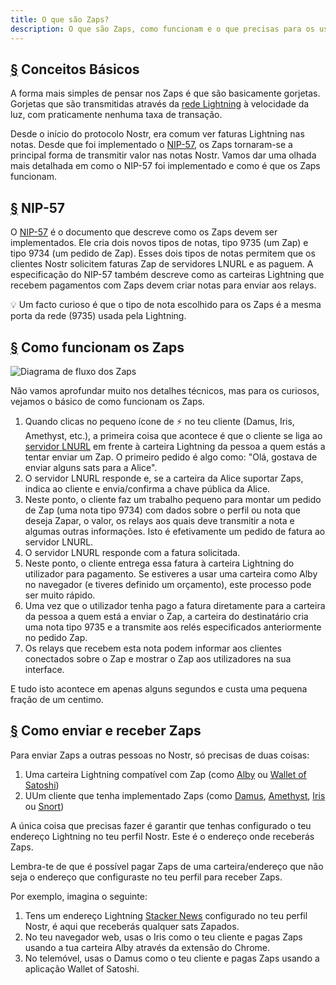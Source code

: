 ```yaml
---
title: O que são Zaps?
description: O que são Zaps, como funcionam e o que precisas para os usar no teu cliente Nostr.
---
```


## [§](#conceitos-basicos) Conceitos Básicos

A forma mais simples de pensar nos Zaps é que são basicamente gorjetas. Gorjetas que são transmitidas através da [rede Lightning](https://www.investopedia.com/terms/l/lightning-network.asp) à velocidade da luz, com praticamente nenhuma taxa de transação.

Desde o início do protocolo Nostr, era comum ver faturas Lightning nas notas. Desde que foi implementado o [NIP-57](https://github.com/nostr-protocol/nips/blob/master/57.md), os Zaps tornaram-se a principal forma de transmitir valor nas notas Nostr. Vamos dar uma olhada mais detalhada em como o NIP-57 foi implementado e como é que os Zaps funcionam.

## [§](#nip-57) NIP-57

O [NIP-57](https://github.com/nostr-protocol/nips/blob/master/57.md) é o documento que descreve como os Zaps devem ser implementados. Ele cria dois novos tipos de notas, tipo 9735 (um Zap) e tipo 9734 (um pedido de Zap). Esses dois tipos de notas permitem que os clientes Nostr solicitem faturas Zap de servidores LNURL e as paguem. A especificação do NIP-57 também descreve como as carteiras Lightning que recebem pagamentos com Zaps devem criar notas para enviar aos relays.

💡 Um facto curioso é que o tipo de nota escolhido para os Zaps é a mesma porta da rede (9735) usada pela Lightning.

## [§](#como-funcionam-os-zaps) Como funcionam os Zaps

![Diagrama de fluxo dos Zaps](/images/zap-flow.webp)

Não vamos aprofundar muito nos detalhes técnicos, mas para os curiosos, vejamos o básico de como funcionam os Zaps.

1. Quando clicas no pequeno ícone de ⚡ no teu cliente (Damus, Iris, Amethyst, etc.), a primeira coisa que acontece é que o cliente se liga ao [servidor LNURL](https://thebitcoinmanual.com/articles/what-is-ln-url-and-how-does-it-work/) em frente à carteira Lightning da pessoa a quem estás a tentar enviar um Zap. O primeiro pedido é algo como: "Olá, gostava de enviar alguns sats para a Alice".
1. O servidor LNURL responde e, se a carteira da Alice suportar Zaps, indica ao cliente e envia/confirma a chave pública da Alice.
1. Neste ponto, o cliente faz um trabalho pequeno para montar um pedido de Zap (uma nota tipo 9734) com dados sobre o perfil ou nota que deseja Zapar, o valor, os relays aos quais deve transmitir a nota e algumas outras informações. Isto é efetivamente um pedido de fatura ao servidor LNURL.
1. O servidor LNURL responde com a fatura solicitada.
1. Neste ponto, o cliente entrega essa fatura à carteira Lightning do utilizador para pagamento. Se estiveres a usar uma carteira como Alby no navegador (e tiveres definido um orçamento), este processo pode ser muito rápido.
1. Uma vez que o utilizador tenha pago a fatura diretamente para a carteira da pessoa a quem está a enviar o Zap, a carteira do destinatário cria uma nota tipo 9735 e a transmite aos relés especificados anteriormente no pedido Zap.
1. Os relays que recebem esta nota podem informar aos clientes conectados sobre o Zap e mostrar o Zap aos utilizadores na sua interface.

E tudo isto acontece em apenas alguns segundos e custa uma pequena fração de um centimo.

## [§](#como-enviar-e-receber) Como enviar e receber Zaps

Para enviar Zaps a outras pessoas no Nostr, só precisas de duas coisas:

1. Uma carteira Lightning compatível com Zap (como [Alby](https://getalby.com/) ou [Wallet of Satoshi](https://www.walletofsatoshi.com/))
1. UUm cliente que tenha implementado Zaps (como [Damus](/pt/guides/damus), [Amethyst](/pt/guides/amethyst), [Iris](/pt/guides/iris) ou [Snort](https://snort.social))

A única coisa que precisas fazer é garantir que tenhas configurado o teu endereço Lightning no teu perfil Nostr. Este é o endereço onde receberás Zaps.

Lembra-te de que é possível pagar Zaps de uma carteira/endereço que não seja o endereço que configuraste no teu perfil para receber Zaps.

Por exemplo, imagina o seguinte:

1. Tens um endereço Lightning [Stacker News](https://stacker.news/) configurado no teu perfil Nostr, é aqui que receberás qualquer sats Zapados.
1. No teu navegador web, usas o Iris como o teu cliente e pagas Zaps usando a tua carteira Alby através da extensão do Chrome.
1. No telemóvel, usas o Damus como o teu cliente e pagas Zaps usando a aplicação Wallet of Satoshi.
